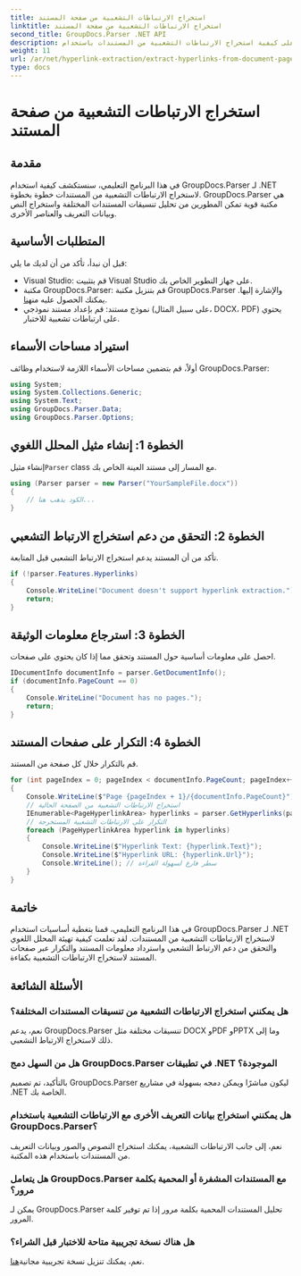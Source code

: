 ```yaml
---
title: استخراج الارتباطات التشعبية من صفحة المستند
linktitle: استخراج الارتباطات التشعبية من صفحة المستند
second_title: GroupDocs.Parser .NET API
description: تعرف على كيفية استخراج الارتباطات التشعبية من المستندات باستخدام GroupDocs.Parser لـ .NET. دليل خطوة بخطوة لاستخراج الارتباط التشعبي في C#.
weight: 11
url: /ar/net/hyperlink-extraction/extract-hyperlinks-from-document-page/
type: docs
---
```

# استخراج الارتباطات التشعبية من صفحة المستند

## مقدمة
في هذا البرنامج التعليمي، سنستكشف كيفية استخدام GroupDocs.Parser لـ .NET لاستخراج الارتباطات التشعبية من المستندات خطوة بخطوة. GroupDocs.Parser هي مكتبة قوية تمكن المطورين من تحليل تنسيقات المستندات المختلفة واستخراج النص وبيانات التعريف والعناصر الأخرى.
## المتطلبات الأساسية
قبل أن نبدأ، تأكد من أن لديك ما يلي:
- Visual Studio: قم بتثبيت Visual Studio على جهاز التطوير الخاص بك.
-  مكتبة GroupDocs.Parser: قم بتنزيل مكتبة GroupDocs.Parser والإشارة إليها. يمكنك الحصول عليه من[هنا](https://releases.groupdocs.com/parser/net/).
- نموذج مستند: قم بإعداد مستند نموذجي (على سبيل المثال، DOCX، PDF) يحتوي على ارتباطات تشعبية للاختبار.

## استيراد مساحات الأسماء
أولاً، قم بتضمين مساحات الأسماء اللازمة لاستخدام وظائف GroupDocs.Parser:
```csharp
using System;
using System.Collections.Generic;
using System.Text;
using GroupDocs.Parser.Data;
using GroupDocs.Parser.Options;
```
## الخطوة 1: إنشاء مثيل المحلل اللغوي
 إنشاء مثيل`Parser` class مع المسار إلى مستند العينة الخاص بك.
```csharp
using (Parser parser = new Parser("YourSampleFile.docx"))
{
    // الكود يذهب هنا...
}
```
## الخطوة 2: التحقق من دعم استخراج الارتباط التشعبي
تأكد من أن المستند يدعم استخراج الارتباط التشعبي قبل المتابعة.
```csharp
if (!parser.Features.Hyperlinks)
{
    Console.WriteLine("Document doesn't support hyperlink extraction.");
    return;
}
```
## الخطوة 3: استرجاع معلومات الوثيقة
احصل على معلومات أساسية حول المستند وتحقق مما إذا كان يحتوي على صفحات.
```csharp
IDocumentInfo documentInfo = parser.GetDocumentInfo();
if (documentInfo.PageCount == 0)
{
    Console.WriteLine("Document has no pages.");
    return;
}
```
## الخطوة 4: التكرار على صفحات المستند
قم بالتكرار خلال كل صفحة من المستند.
```csharp
for (int pageIndex = 0; pageIndex < documentInfo.PageCount; pageIndex++)
{
    Console.WriteLine($"Page {pageIndex + 1}/{documentInfo.PageCount}");
    // استخراج الارتباطات التشعبية من الصفحة الحالية
    IEnumerable<PageHyperlinkArea> hyperlinks = parser.GetHyperlinks(pageIndex);
    // التكرار على الارتباطات التشعبية المستخرجة
    foreach (PageHyperlinkArea hyperlink in hyperlinks)
    {
        Console.WriteLine($"Hyperlink Text: {hyperlink.Text}");
        Console.WriteLine($"Hyperlink URL: {hyperlink.Url}");
        Console.WriteLine(); // سطر فارغ لسهولة القراءة
    }
}
```

## خاتمة
في هذا البرنامج التعليمي، قمنا بتغطية أساسيات استخدام GroupDocs.Parser لـ .NET لاستخراج الارتباطات التشعبية من المستندات. لقد تعلمت كيفية تهيئة المحلل اللغوي والتحقق من دعم الارتباط التشعبي واسترداد معلومات المستند والتكرار عبر صفحات المستند لاستخراج الارتباطات التشعبية بكفاءة.

## الأسئلة الشائعة
### هل يمكنني استخراج الارتباطات التشعبية من تنسيقات المستندات المختلفة؟
نعم، يدعم GroupDocs.Parser تنسيقات مختلفة مثل DOCX وPDF وPPTX وما إلى ذلك لاستخراج الارتباط التشعبي.
### هل من السهل دمج GroupDocs.Parser في تطبيقات .NET الموجودة؟
بالتأكيد، تم تصميم GroupDocs.Parser ليكون مباشرًا ويمكن دمجه بسهولة في مشاريع .NET الخاصة بك.
### هل يمكنني استخراج بيانات التعريف الأخرى مع الارتباطات التشعبية باستخدام GroupDocs.Parser؟
نعم، إلى جانب الارتباطات التشعبية، يمكنك استخراج النصوص والصور وبيانات التعريف من المستندات باستخدام هذه المكتبة.
### هل يتعامل GroupDocs.Parser مع المستندات المشفرة أو المحمية بكلمة مرور؟
يمكن لـ GroupDocs.Parser تحليل المستندات المحمية بكلمة مرور إذا تم توفير كلمة المرور.
### هل هناك نسخة تجريبية متاحة للاختبار قبل الشراء؟
 نعم، يمكنك تنزيل نسخة تجريبية مجانية[هنا](https://releases.groupdocs.com/).